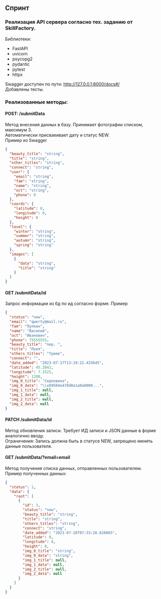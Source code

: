 ## Спринт

### Реализация API сервера согласно тех. заданию от SkillFactory.

Библиотеки:
- FastAPI
- uvicorn
- psycopg2
- pydantic
- pytest
- httpx

Swagger доступен по пути: http://127.0.0.1:8000/docs#/<br>
Добавлены тесты.
### Реализованные методы:
 
#### POST: /submitData
Метод внесения данных в базу. Принимает фотографии списком, максимум 3.<br>
Автоматически присваеивает дату и статус NEW.<br>
Пример из Swagger
```json
{
  "beauty_title": "string",
  "title": "string",
  "other_titles": "string",
  "connect": "string",
  "user": {
    "email": "string",
    "fam": "string",
    "name": "string",
    "oct": "string",
    "phone": 0
  },
  "coords": {
    "latitude": 0,
    "longitude": 0,
    "height": 0
  },
  "level": {
    "winter": "string",
    "summer": "string",
    "autumn": "string",
    "spring": "string"
  },
  "images": [
    {
      "data": "string",
      "title": "string"
    }
  ]
}
```

#### GET /submitData/id
Запрос информации из бд по ид согласно форме. Пример
```json
{
  "status": "new",
  "email": "qwerty@mail.ru",
  "fam": "Пупкин",
  "name": "Василий",
  "oct": "Иванович",
  "phone": 75555555,
  "beauty_title": "пер. ",
  "title": "Пхия",
  "others_titles": "Триев",
  "connect": "",
  "date_added": "2023-07-17T13:19:22.433645",
  "latitude": 45.3842,
  "longitude": 7.1525,
  "height": 1200,
  "img_0_title": "Седловина",
  "img_0_data": "\\x89504e470d0a1a0a0000...", 
  "img_1_title": null,
  "img_1_data": null,
  "img_2_title": null,
  "img_2_data": null
}
```

#### PATCH /submitData/id
Метод обновления записи. Требует ИД записи и JSON данные в форме аналогично вводу.<br>
Ограничения: Запись должна быть в статусе NEW, запрещено менять данные пользователя.

#### GET /submitData/?email=email
Метод получения списка данных, отправленных пользователем. 
Пример полученных данных:
```json
{
  "status": 1,
  "data": {
    "root": [
      {
        "id": 3,
        "status": "new",
        "beauty_title": "string",
        "title": "string",
        "others_titles": "string",
        "connect": "string",
        "date_added": "2023-07-28T07:33:20.826065",
        "latitude": 0,
        "longitude": 0,
        "height": 0,
        "img_0_title": "string",
        "img_0_data": "string",
        "img_1_title": null,
        "img_1_data": null,
        "img_2_title": null,
        "img_2_data": null
      }
    ]
  }
}
```
